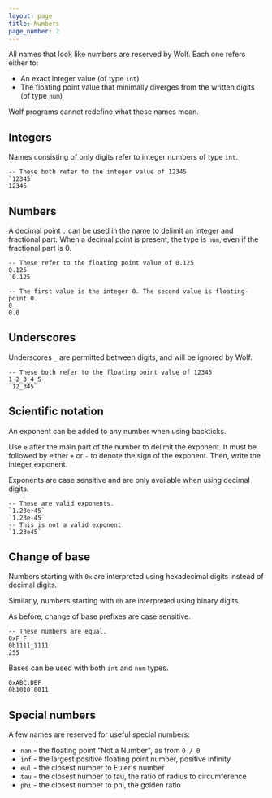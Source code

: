 ```yaml
---
layout: page
title: Numbers
page_number: 2
---
```


All names that look like numbers are reserved by Wolf. 
Each one refers either to:

- An exact integer value (of type `int`)
- The floating point value that minimally diverges from the written digits (of type `num`)

Wolf programs cannot redefine what these names mean.

## Integers

Names consisting of only digits refer to integer numbers of type `int`.

<!--wolf-->
```
-- These both refer to the integer value of 12345
`12345`
12345
```

## Numbers

A decimal point `.` can be used in the name to delimit an integer and fractional part.
When a decimal point is present, the type is `num`, even if the fractional part is 0.

<!--wolf-->
```
-- These refer to the floating point value of 0.125
0.125
`0.125`

-- The first value is the integer 0. The second value is floating-point 0.
0
0.0
```

## Underscores

Underscores `_` are permitted between digits, and will be ignored by Wolf.

<!--wolf-->
```
-- These both refer to the floating point value of 12345
1_2_3_4_5
`12_345`
```

## Scientific notation

An exponent can be added to any number when using backticks.

Use `e` after the main part of the number to delimit the exponent. 
It must be followed by either `+` or `-` to denote the sign of the exponent. 
Then, write the integer exponent.

Exponents are case sensitive and are only available when using decimal digits.

<!--wolf-->
```
-- These are valid exponents.
`1.23e+45`
`1.23e-45`
-- This is not a valid exponent.
`1.23e45`
```

## Change of base

Numbers starting with `0x` are interpreted using hexadecimal digits instead of decimal digits.

Similarly, numbers starting with `0b` are interpreted using binary digits.

As before, change of base prefixes are case sensitive.

<!--wolf-->
```
-- These numbers are equal.
0xF_F
0b1111_1111
255
```

Bases can be used with both `int` and `num` types.

<!--wolf-->
```
0xABC.DEF
0b1010.0011
```

## Special numbers

A few names are reserved for useful special numbers:

- `nan` - the floating point "Not a Number", as from `0 / 0`
- `inf` - the largest positive floating point number, positive infinity
- `eul` - the closest number to Euler's number
- `tau` - the closest number to tau, the ratio of radius to circumference
- `phi` - the closest number to phi, the golden ratio